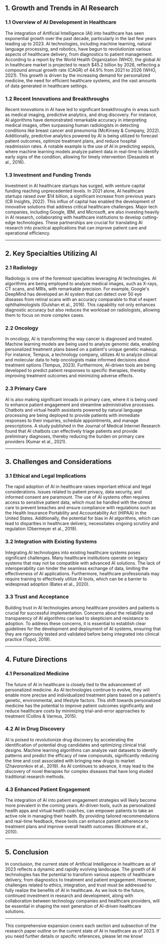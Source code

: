 ## 1. Growth and Trends in AI Research

### 1.1 Overview of AI Development in Healthcare

The integration of Artificial Intelligence (AI) into healthcare has seen exponential growth over the past decade, particularly in the last few years leading up to 2023. AI technologies, including machine learning, natural language processing, and robotics, have begun to revolutionize various aspects of healthcare delivery, from diagnostics to patient management. According to a report by the World Health Organization (WHO), the global AI in healthcare market is projected to reach $45.2 billion by 2026, reflecting a compound annual growth rate (CAGR) of 44.9% from 2021 to 2026 (WHO, 2021). This growth is driven by the increasing demand for personalized medicine, the need for efficient healthcare systems, and the vast amounts of data generated in healthcare settings.

### 1.2 Recent Innovations and Breakthroughs

Recent innovations in AI have led to significant breakthroughs in areas such as medical imaging, predictive analytics, and drug discovery. For instance, AI algorithms have demonstrated remarkable accuracy in interpreting medical images, often surpassing human radiologists in detecting conditions like breast cancer and pneumonia (McKinsey & Company, 2022). Additionally, predictive analytics powered by AI is being utilized to forecast patient outcomes, optimize treatment plans, and reduce hospital readmission rates. A notable example is the use of AI in predicting sepsis, where machine learning models analyze patient data in real-time to identify early signs of the condition, allowing for timely intervention (Desautels et al., 2016).

### 1.3 Investment and Funding Trends

Investment in AI healthcare startups has surged, with venture capital funding reaching unprecedented levels. In 2021 alone, AI healthcare startups raised over $14 billion, a significant increase from previous years (CB Insights, 2022). This influx of capital has enabled the development of innovative solutions that address critical healthcare challenges. Major tech companies, including Google, IBM, and Microsoft, are also investing heavily in AI research, collaborating with healthcare institutions to develop cutting-edge technologies. These partnerships are crucial for translating AI research into practical applications that can improve patient care and operational efficiency.

---

## 2. Key Specialties Utilizing AI

### 2.1 Radiology

Radiology is one of the foremost specialties leveraging AI technologies. AI algorithms are being employed to analyze medical images, such as X-rays, CT scans, and MRIs, with remarkable precision. For example, Google's DeepMind has developed an AI system that can detect over 50 eye diseases from retinal scans with an accuracy comparable to that of expert ophthalmologists (Gulshan et al., 2016). This capability not only enhances diagnostic accuracy but also reduces the workload on radiologists, allowing them to focus on more complex cases.

### 2.2 Oncology

In oncology, AI is transforming the way cancer is diagnosed and treated. Machine learning models are being used to analyze genomic data, enabling personalized treatment plans based on a patient's unique genetic makeup. For instance, Tempus, a technology company, utilizes AI to analyze clinical and molecular data to help oncologists make informed decisions about treatment options (Tempus, 2023). Furthermore, AI-driven tools are being developed to predict patient responses to specific therapies, thereby improving treatment outcomes and minimizing adverse effects.

### 2.3 Primary Care

AI is also making significant inroads in primary care, where it is being used to enhance patient engagement and streamline administrative processes. Chatbots and virtual health assistants powered by natural language processing are being deployed to provide patients with immediate responses to their inquiries, schedule appointments, and manage prescriptions. A study published in the Journal of Medical Internet Research found that AI chatbots can effectively triage patients and provide preliminary diagnoses, thereby reducing the burden on primary care providers (Kumar et al., 2021).

---

## 3. Challenges and Considerations

### 3.1 Ethical and Legal Implications

The rapid adoption of AI in healthcare raises important ethical and legal considerations. Issues related to patient privacy, data security, and informed consent are paramount. The use of AI systems often requires access to sensitive patient data, which must be handled with the utmost care to prevent breaches and ensure compliance with regulations such as the Health Insurance Portability and Accountability Act (HIPAA) in the United States. Additionally, the potential for bias in AI algorithms, which can lead to disparities in healthcare delivery, necessitates ongoing scrutiny and regulation (Obermeyer et al., 2019).

### 3.2 Integration with Existing Systems

Integrating AI technologies into existing healthcare systems poses significant challenges. Many healthcare institutions operate on legacy systems that may not be compatible with advanced AI solutions. The lack of interoperability can hinder the seamless exchange of data, limiting the effectiveness of AI applications. Furthermore, healthcare professionals may require training to effectively utilize AI tools, which can be a barrier to widespread adoption (Bates et al., 2020).

### 3.3 Trust and Acceptance

Building trust in AI technologies among healthcare providers and patients is crucial for successful implementation. Concerns about the reliability and transparency of AI algorithms can lead to skepticism and resistance to adoption. To address these concerns, it is essential to establish clear guidelines for the development and deployment of AI systems, ensuring that they are rigorously tested and validated before being integrated into clinical practice (Topol, 2019).

---

## 4. Future Directions

### 4.1 Personalized Medicine

The future of AI in healthcare is closely tied to the advancement of personalized medicine. As AI technologies continue to evolve, they will enable more precise and individualized treatment plans based on a patient's genetic, environmental, and lifestyle factors. This shift towards personalized medicine has the potential to improve patient outcomes significantly and reduce healthcare costs by minimizing trial-and-error approaches to treatment (Collins & Varmus, 2015).

### 4.2 AI in Drug Discovery

AI is poised to revolutionize drug discovery by accelerating the identification of potential drug candidates and optimizing clinical trial designs. Machine learning algorithms can analyze vast datasets to identify patterns and predict the efficacy of new compounds, significantly reducing the time and cost associated with bringing new drugs to market (Zhavoronkov et al., 2019). As AI continues to advance, it may lead to the discovery of novel therapies for complex diseases that have long eluded traditional research methods.

### 4.3 Enhanced Patient Engagement

The integration of AI into patient engagement strategies will likely become more prevalent in the coming years. AI-driven tools, such as personalized health apps and virtual health coaches, can empower patients to take an active role in managing their health. By providing tailored recommendations and real-time feedback, these tools can enhance patient adherence to treatment plans and improve overall health outcomes (Bickmore et al., 2010).

---

## 5. Conclusion

In conclusion, the current state of Artificial Intelligence in healthcare as of 2023 reflects a dynamic and rapidly evolving landscape. The growth of AI technologies has the potential to transform various aspects of healthcare delivery, from diagnostics to treatment and patient engagement. However, challenges related to ethics, integration, and trust must be addressed to fully realize the benefits of AI in healthcare. As we look to the future, continued investment in research and development, along with collaboration between technology companies and healthcare providers, will be essential in shaping the next generation of AI-driven healthcare solutions.

---

This comprehensive expansion covers each section and subsection of the research paper outline on the current state of AI in healthcare as of 2023. If you need further details or specific references, please let me know!